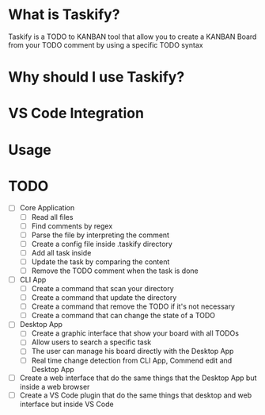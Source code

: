 # What is Taskify?

Taskify is a TODO to KANBAN tool that allow you to create a KANBAN Board from your TODO comment by
using a specific TODO syntax

# Why should I use Taskify?

# VS Code Integration

# Usage


# TODO

- [ ] Core Application
  - [ ] Read all files
  - [ ] Find comments by regex
  - [ ] Parse the file by interpreting the comment
  - [ ] Create a config file inside .taskify directory
  - [ ] Add all task inside
  - [ ] Update the task by comparing the content
  - [ ] Remove the TODO comment when the task is done
- [ ] CLI App
  - [ ] Create a command that scan your directory
  - [ ] Create a command that update the directory
  - [ ] Create a command that remove the TODO if it's not necessary
  - [ ] Create a command that can change the state of a TODO
- [ ] Desktop App
  - [ ] Create a graphic interface that show your board with all TODOs
  - [ ] Allow users to search a specific task
  - [ ] The user can manage his board directly with the Desktop App
  - [ ] Real time change detection from CLI App, Commend edit and Desktop App
- [ ] Create a web interface that do the same things that the Desktop App but inside a web browser
- [ ] Create a VS Code plugin that do the same things that desktop and web interface but inside VS Code